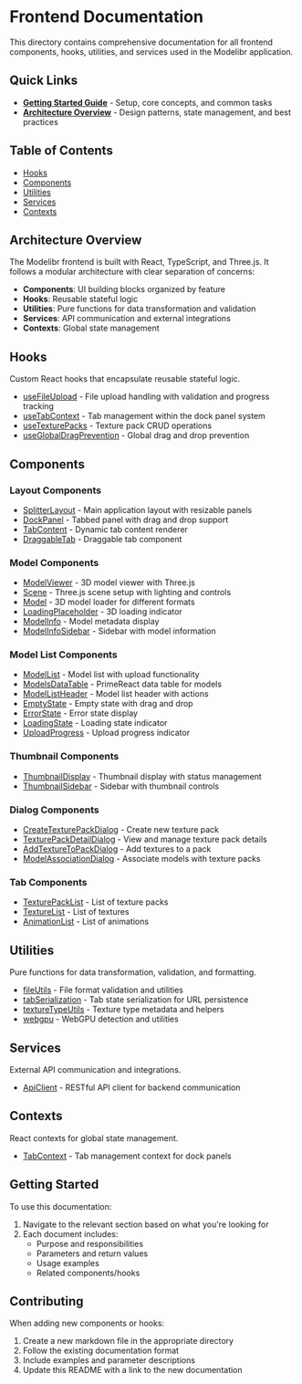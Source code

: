 # Frontend Documentation

This directory contains comprehensive documentation for all frontend components, hooks, utilities, and services used in the Modelibr application.

## Quick Links

- **[Getting Started Guide](./GETTING_STARTED.md)** - Setup, core concepts, and common tasks
- **[Architecture Overview](./ARCHITECTURE.md)** - Design patterns, state management, and best practices

## Table of Contents

- [Hooks](#hooks)
- [Components](#components)
- [Utilities](#utilities)
- [Services](#services)
- [Contexts](#contexts)

## Architecture Overview

The Modelibr frontend is built with React, TypeScript, and Three.js. It follows a modular architecture with clear separation of concerns:

- **Components**: UI building blocks organized by feature
- **Hooks**: Reusable stateful logic
- **Utilities**: Pure functions for data transformation and validation
- **Services**: API communication and external integrations
- **Contexts**: Global state management

## Hooks

Custom React hooks that encapsulate reusable stateful logic.

- [useFileUpload](./hooks/useFileUpload.md) - File upload handling with validation and progress tracking
- [useTabContext](./hooks/useTabContext.md) - Tab management within the dock panel system
- [useTexturePacks](./hooks/useTexturePacks.md) - Texture pack CRUD operations
- [useGlobalDragPrevention](./hooks/useGlobalDragPrevention.md) - Global drag and drop prevention

## Components

### Layout Components

- [SplitterLayout](./components/SplitterLayout.md) - Main application layout with resizable panels
- [DockPanel](./components/DockPanel.md) - Tabbed panel with drag and drop support
- [TabContent](./components/TabContent.md) - Dynamic tab content renderer
- [DraggableTab](./components/DraggableTab.md) - Draggable tab component

### Model Components

- [ModelViewer](./components/ModelViewer.md) - 3D model viewer with Three.js
- [Scene](./components/Scene.md) - Three.js scene setup with lighting and controls
- [Model](./components/Model.md) - 3D model loader for different formats
- [LoadingPlaceholder](./components/LoadingPlaceholder.md) - 3D loading indicator
- [ModelInfo](./components/ModelInfo.md) - Model metadata display
- [ModelInfoSidebar](./components/ModelInfoSidebar.md) - Sidebar with model information

### Model List Components

- [ModelList](./components/ModelList.md) - Model list with upload functionality
- [ModelsDataTable](./components/ModelsDataTable.md) - PrimeReact data table for models
- [ModelListHeader](./components/ModelListHeader.md) - Model list header with actions
- [EmptyState](./components/EmptyState.md) - Empty state with drag and drop
- [ErrorState](./components/ErrorState.md) - Error state display
- [LoadingState](./components/LoadingState.md) - Loading state indicator
- [UploadProgress](./components/UploadProgress.md) - Upload progress indicator

### Thumbnail Components

- [ThumbnailDisplay](./components/ThumbnailDisplay.md) - Thumbnail display with status management
- [ThumbnailSidebar](./components/ThumbnailSidebar.md) - Sidebar with thumbnail controls

### Dialog Components

- [CreateTexturePackDialog](./components/CreateTexturePackDialog.md) - Create new texture pack
- [TexturePackDetailDialog](./components/TexturePackDetailDialog.md) - View and manage texture pack details
- [AddTextureToPackDialog](./components/AddTextureToPackDialog.md) - Add textures to a pack
- [ModelAssociationDialog](./components/ModelAssociationDialog.md) - Associate models with texture packs

### Tab Components

- [TexturePackList](./components/TexturePackList.md) - List of texture packs
- [TextureList](./components/TextureList.md) - List of textures
- [AnimationList](./components/AnimationList.md) - List of animations

## Utilities

Pure functions for data transformation, validation, and formatting.

- [fileUtils](./utils/fileUtils.md) - File format validation and utilities
- [tabSerialization](./utils/tabSerialization.md) - Tab state serialization for URL persistence
- [textureTypeUtils](./utils/textureTypeUtils.md) - Texture type metadata and helpers
- [webgpu](./utils/webgpu.md) - WebGPU detection and utilities

## Services

External API communication and integrations.

- [ApiClient](./services/ApiClient.md) - RESTful API client for backend communication

## Contexts

React contexts for global state management.

- [TabContext](./contexts/TabContext.md) - Tab management context for dock panels

## Getting Started

To use this documentation:

1. Navigate to the relevant section based on what you're looking for
2. Each document includes:
   - Purpose and responsibilities
   - Parameters and return values
   - Usage examples
   - Related components/hooks

## Contributing

When adding new components or hooks:

1. Create a new markdown file in the appropriate directory
2. Follow the existing documentation format
3. Include examples and parameter descriptions
4. Update this README with a link to the new documentation
